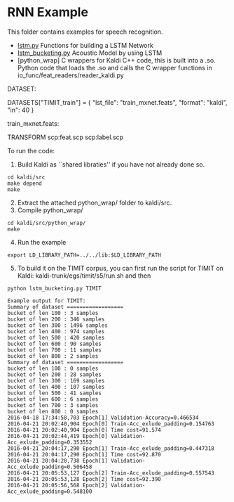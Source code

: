 RNN Example
===========
This folder contains examples for speech recognition.

- [lstm.py](lstm.py) Functions for building a LSTM Network
- [lstm_bucketing.py](lstm_bucketing.py) Acoustic Model by using LSTM
- [python_wrap] C wrappers for Kaldi C++ code, this is built into a .so. Python code that loads the .so and calls the C wrapper functions in io_func/feat_readers/reader_kaldi.py

DATASET:

DATASETS["TIMIT_train"] = {
        "lst_file": "train_mxnet.feats",
        "format": "kaldi",
        "in": 40
        }


train_mxnet.feats:

TRANSFORM scp:feat.scp
scp:label.scp

To run the code:
1. Build Kaldi as ``shared libraties'' if you have not already done so.
```
cd kaldi/src
make depend
make
```
2. Extract the attached python_wrap/ folder to kaldi/src.
3. Compile python_wrap/
```
cd kaldi/src/python_wrap/
make
```
4. Run the example
```
export LD_LIBRARY_PATH=../../lib:$LD_LIBRARY_PATH
```
5. To build it on the TIMIT corpus, you can first run the script for TIMIT on Kaldi: kaldi-trunk/egs/timit/s5/run.sh and then 
```
python lstm_bucketing.py TIMIT
```

```
Example output for TIMIT:
Summary of dataset ==================
bucket of len 100 : 3 samples
bucket of len 200 : 346 samples
bucket of len 300 : 1496 samples
bucket of len 400 : 974 samples
bucket of len 500 : 420 samples
bucket of len 600 : 90 samples
bucket of len 700 : 11 samples
bucket of len 800 : 2 samples
Summary of dataset ==================
bucket of len 100 : 0 samples
bucket of len 200 : 28 samples
bucket of len 300 : 169 samples
bucket of len 400 : 107 samples
bucket of len 500 : 41 samples
bucket of len 600 : 6 samples
bucket of len 700 : 3 samples
bucket of len 800 : 0 samples
2016-04-18 17:34:58,703 Epoch[1] Validation-Accuracy=0.466534
2016-04-21 20:02:40,904 Epoch[0] Train-Acc_exlude_padding=0.154763
2016-04-21 20:02:40,904 Epoch[0] Time cost=91.574
2016-04-21 20:02:44,419 Epoch[0] Validation-Acc_exlude_padding=0.353552
2016-04-21 20:04:17,290 Epoch[1] Train-Acc_exlude_padding=0.447318
2016-04-21 20:04:17,290 Epoch[1] Time cost=92.870
2016-04-21 20:04:20,738 Epoch[1] Validation-Acc_exlude_padding=0.506458
2016-04-21 20:05:53,127 Epoch[2] Train-Acc_exlude_padding=0.557543
2016-04-21 20:05:53,128 Epoch[2] Time cost=92.390
2016-04-21 20:05:56,568 Epoch[2] Validation-Acc_exlude_padding=0.548100
```
